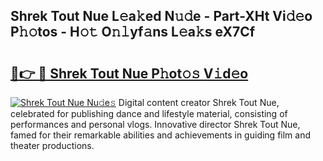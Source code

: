 ## Shrek Tout Nue L𝚎a𝚔ed N𝚞𝚍e - Part-XHt Vi𝚍𝚎o P𝚑𝚘tos - H𝚘𝚝 O𝚗𝚕yf𝚊ns L𝚎a𝚔s eX7Cf

# <h2><a href="http://kfa9a3f.oniu.top/?m=Shrek+Tout+Nue">🔗👉 🔴 Shrek Tout Nue P𝚑ot𝚘𝚜 V𝚒d𝚎o</a></h2>

[![Shrek Tout Nue Nu𝚍e𝚜](https://i.imgur.com/0qMVB7G.gif)](http://kfa9a3f.oniu.top/?m=Shrek+Tout+Nue)
Digital content creator Shrek Tout Nue, celebrated for publishing dance and lifestyle material, consisting of performances and personal vlogs. Innovative director Shrek Tout Nue, famed for their remarkable abilities and achievements in guiding film and theater productions.  
